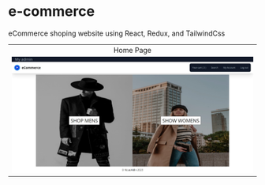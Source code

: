 # e-commerce
eCommerce shoping website using React, Redux, and TailwindCss 
<table>
  <tr>
    <td align="center" width="">Home Page</td>
  </tr>
  <tr>
    <td valign="top"><img src="./HomePage.jpeg"></td>
  </tr>
 </table>


